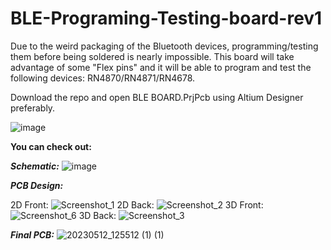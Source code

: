 # BLE-Programing-Testing-board-rev1
Due to the weird packaging of the Bluetooth devices, programming/testing them before being soldered is nearly impossible. This board will take advantage of some "Flex pins" and it will be able to program and test the following devices: RN4870/RN4871/RN4678.

Download the repo and open BLE BOARD.PrjPcb using Altium Designer preferably.

![image](https://github.com/VladManoleCAE/BLE-Programing-Testing-board-rev1/assets/133333286/725a5731-eacd-46f7-8733-a8e820abd4f1)

**You can check out:**

**_Schematic:_**
![image](https://github.com/VladManoleCAE/BLE-Programing-Testing-board-rev1/assets/133333286/42e985a8-2a34-4a02-b028-237f590b701d)

**_PCB Design:_**

2D Front:
![Screenshot_1](https://github.com/VladManoleCAE/BLE-Programing-Testing-board-rev1/assets/133333286/de182d6c-4ea2-4c31-81df-72834c330c3a)
2D Back:
![Screenshot_2](https://github.com/VladManoleCAE/BLE-Programing-Testing-board-rev1/assets/133333286/6caac7dc-b1ea-4bc0-a723-9cd47a2dde0a)
3D Front:
![Screenshot_6](https://github.com/VladManoleCAE/BLE-Programing-Testing-board-rev1/assets/133333286/76d61db8-5559-428b-9d85-7411d329c037)
3D Back:
![Screenshot_3](https://github.com/VladManoleCAE/BLE-Programing-Testing-board-rev1/assets/133333286/e8de9cee-20d7-447d-bbbb-94e0eb906ba7)

**_Final PCB:_**
![20230512_125512 (1) (1)](https://github.com/VladManoleCAE/BLE-Programing-Testing-board-rev1/assets/133333286/d8d24854-1ecb-4185-b140-9073e9ba88c0)
